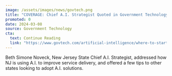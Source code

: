 ```yaml
---
image: /assets/images/news/govtech.png
title: "COVERAGE: Chief A.I. Strategist Quoted in Government Technology Article Highlighting NJ's National Leadership on AI"
promoted: 0
date: 2024-03-08
source: Government Technology
cta:
  text: Continue Reading
  link: "https://www.govtech.com/artificial-intelligence/where-to-start-with-ai-cities-and-states-offer-use-cases"
---
```


Beth Simone Noveck, New Jersey State Chief A.I. Strategist, addressed how NJ is using A.I. to improve service delivery, and offered a few tips to other states looking to adopt A.I. solutions.
